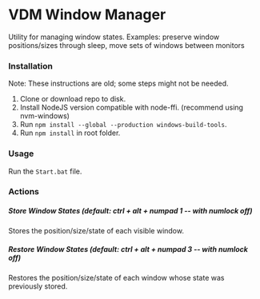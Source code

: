 # VDM Window Manager

Utility for managing window states. Examples: preserve window positions/sizes through sleep, move sets of windows between monitors

### Installation

Note: These instructions are old; some steps might not be needed.

1) Clone or download repo to disk.
2) Install NodeJS version compatible with node-ffi. (recommend using nvm-windows)
3) Run `npm install --global --production windows-build-tools`.
4) Run `npm install` in root folder.

### Usage

Run the `Start.bat` file.

### Actions

##### Store Window States (default: ctrl + alt + numpad 1 -- with numlock off)

Stores the position/size/state of each visible window.

##### Restore Window States (default: ctrl + alt + numpad 3 -- with numlock off)

Restores the position/size/state of each window whose state was previously stored.